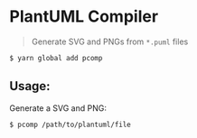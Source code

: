 # PlantUML Compiler
> Generate SVG and PNGs from `*.puml` files

```bash
$ yarn global add pcomp
```


## Usage:

Generate a SVG and PNG:

```bash
$ pcomp /path/to/plantuml/file
```
